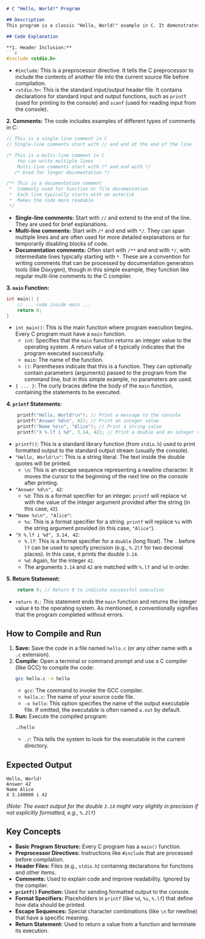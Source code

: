 ```markdown
# C "Hello, World!" Program

## Description
This program is a classic "Hello, World!" example in C. It demonstrates the basic structure of a C program, how to include a standard library, use comments, and print output to the console using the `printf` function.

## Code Explanation

**1. Header Inclusion:**
```c
#include <stdio.h>
```
*   `#include`: This is a preprocessor directive. It tells the C preprocessor to include the contents of another file into the current source file before compilation.
*   `<stdio.h>`: This is the standard input/output header file. It contains declarations for standard input and output functions, such as `printf` (used for printing to the console) and `scanf` (used for reading input from the console).

**2. Comments:**
The code includes examples of different types of comments in C:
```c
// This is a single-line comment in C
// Single-line comments start with // and end at the end of the line

/* This is a multi-line comment in C
    You can write multiple lines
    Multi-line comments start with /* and end with */
   /* Used for longer documentation */

/** This is a documentation comment
 *  Commonly used for function or file documentation
 *  Each line typically starts with an asterisk
 *  Makes the code more readable
 */
```
*   **Single-line comments:** Start with `//` and extend to the end of the line. They are used for brief explanations.
*   **Multi-line comments:** Start with `/*` and end with `*/`. They can span multiple lines and are often used for more detailed explanations or for temporarily disabling blocks of code.
*   **Documentation comments:** Often start with `/**` and end with `*/`, with intermediate lines typically starting with `*`. These are a convention for writing comments that can be processed by documentation generation tools (like Doxygen), though in this simple example, they function like regular multi-line comments to the C compiler.

**3. `main` Function:**
```c
int main() {
    // ... code inside main ...
    return 0;
}
```
*   `int main()`: This is the main function where program execution begins. Every C program must have a `main` function.
    *   `int`: Specifies that the `main` function returns an integer value to the operating system. A return value of `0` typically indicates that the program executed successfully.
    *   `main`: The name of the function.
    *   `()`: Parentheses indicate that this is a function. They can optionally contain parameters (arguments) passed to the program from the command line, but in this simple example, no parameters are used.
*   `{ ... }`: The curly braces define the body of the `main` function, containing the statements to be executed.

**4. `printf` Statements:**
```c
    printf("Hello, World!\n"); // Print a message to the console
    printf("Answer %d\n", 42); // Print an integer value
    printf("Name %s\n", "Alice"); // Print a string value
    printf("X %.lf i %d", 3.14, 42); // Print a double and an integer value
```
*   `printf()`: This is a standard library function (from `stdio.h`) used to print formatted output to the standard output stream (usually the console).
*   `"Hello, World!\n"`: This is a string literal. The text inside the double quotes will be printed.
    *   `\n`: This is an escape sequence representing a newline character. It moves the cursor to the beginning of the next line on the console after printing.
*   `"Answer %d\n", 42`:
    *   `%d`: This is a format specifier for an integer. `printf` will replace `%d` with the value of the integer argument provided after the string (in this case, `42`).
*   `"Name %s\n", "Alice"`:
    *   `%s`: This is a format specifier for a string. `printf` will replace `%s` with the string argument provided (in this case, `"Alice"`).
*   `"X %.lf i %d", 3.14, 42`:
    *   `%.lf`: This is a format specifier for a `double` (long float). The `.` before `lf` can be used to specify precision (e.g., `%.2lf` for two decimal places). In this case, it prints the double `3.14`.
    *   `%d`: Again, for the integer `42`.
    *   The arguments `3.14` and `42` are matched with `%.lf` and `%d` in order.

**5. Return Statement:**
```c
    return 0; // Return 0 to indicate successful execution
```
*   `return 0;`: This statement ends the `main` function and returns the integer value `0` to the operating system. As mentioned, `0` conventionally signifies that the program completed without errors.

## How to Compile and Run

1.  **Save:** Save the code in a file named `hello.c` (or any other name with a `.c` extension).
2.  **Compile:** Open a terminal or command prompt and use a C compiler (like GCC) to compile the code:
    ```bash
    gcc hello.c -o hello
    ```
    *   `gcc`: The command to invoke the GCC compiler.
    *   `hello.c`: The name of your source code file.
    *   `-o hello`: This option specifies the name of the output executable file. If omitted, the executable is often named `a.out` by default.
3.  **Run:** Execute the compiled program:
    ```bash
    ./hello
    ```
    *   `./`: This tells the system to look for the executable in the current directory.

## Expected Output

```
Hello, World!
Answer 42
Name Alice
X 3.140000 i 42
```
*(Note: The exact output for the double `3.14` might vary slightly in precision if not explicitly formatted, e.g., `%.2lf`)*

## Key Concepts

*   **Basic Program Structure:** Every C program has a `main()` function.
*   **Preprocessor Directives:** Instructions like `#include` that are processed before compilation.
*   **Header Files:** Files (e.g., `stdio.h`) containing declarations for functions and other items.
*   **Comments:** Used to explain code and improve readability. Ignored by the compiler.
*   **`printf()` Function:** Used for sending formatted output to the console.
*   **Format Specifiers:** Placeholders in `printf` (like `%d`, `%s`, `%.lf`) that define how data should be printed.
*   **Escape Sequences:** Special character combinations (like `\n` for newline) that have a specific meaning.
*   **Return Statement:** Used to return a value from a function and terminate its execution.

```